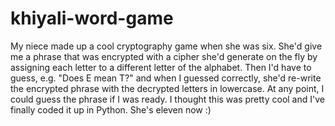 # khiyali-word-game

My niece made up a cool cryptography game when she was six. She'd give me a phrase that was encrypted with a cipher she'd generate on the fly by assigning each letter to a different letter of the alphabet. Then I'd have to guess, e.g. "Does E mean T?" and when I guessed correctly, she'd re-write the encrypted phrase with the decrypted letters in lowercase. At any point, I could guess the phrase if I was ready. I thought this was pretty cool and I've finally coded it up in Python. She's eleven now :)
